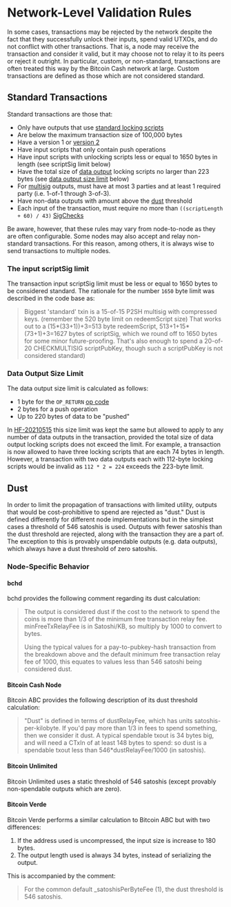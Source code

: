 # Network-Level Validation Rules

In some cases, transactions may be rejected by the network despite the fact that they successfully unlock their inputs, spend valid UTXOs, and do not conflict with other transactions.
That is, a node may receive the transaction and consider it valid, but it may choose not to relay it to its peers or reject it outright.
In particular, custom, or non-standard, transactions are often treated this way by the Bitcoin Cash network at large.
Custom transactions are defined as those which are not considered standard.

## Standard Transactions

Standard transactions are those that:

 - Only have outputs that use [standard locking scripts](/protocol/blockchain/transaction/locking-script#standard-scripts)
 - Are below the maximum transaction size of 100,000 bytes
 - Have a version 1 or [version 2](/protocol/forks/bip-0068/)
 - Have input scripts that only contain push operations
 - Have input scripts with unlocking scripts less or equal to 1650 bytes in length (see scriptSig limit below)
 - Have the total size of [data output](/protocol/blockchain/transaction/locking-script#data-output) locking scripts no larger than 223 bytes (see [data output size limit](#data-output-size-limit) below)
 - For [multisig](/protocol/blockchain/transaction/locking-script#multisig) outputs, must have at most 3 parties and at least 1 required party (i.e. 1-of-1 through 3-of-3).
 - Have non-data outputs with amount above the [dust](#dust) threshold
 - Each input of the transaction, must require no more than `((scriptLength + 60) / 43)` [SigChecks](/protocol/blockchain/transaction-validation/block-level-validation-rules#sigchecks)

Be aware, however, that these rules may vary from node-to-node as they are often configurable.
Some nodes may also accept and relay non-standard transactions.
For this reason, among others, it is always wise to send transactions to multiple nodes.

### The input scriptSig limit

The transaction input scriptSig limit must be less or equal to 1650 bytes to be considered standard. The rationale for the number `1650` byte limit was described in the code base as:

> Biggest 'standard' txin is a 15-of-15 P2SH multisig with compressed
> keys. (remember the 520 byte limit on redeemScript size) That works
> out to a (15\*(33+1))+3=513 byte redeemScript, 513+1+15\*(73+1)+3=1627
> bytes of scriptSig, which we round off to 1650 bytes for some minor
> future-proofing. That's also enough to spend a 20-of-20
> CHECKMULTISIG scriptPubKey, though such a scriptPubKey is not
> considered standard)

### Data Output Size Limit

The data output size limit is calculated as follows:

* 1 byte for the `OP_RETURN` [op code](/protocol/blockchain/script#operation-codes-opcodes)
* 2 bytes for a push operation
* Up to 220 bytes of data to be "pushed"

In [HF-20210515](/protocol/forks/hf-20210515) this size limit was kept the same but allowed to apply to any number of data outputs in the transaction, provided the total size of data output locking scripts does not exceed the limit.
For example, a transaction is now allowed to have three locking scripts that are each 74 bytes in length.
However, a transaction with two data outputs each with 112-byte locking scripts would be invalid as `112 * 2 = 224` exceeds the 223-byte limit.

## Dust

In order to limit the propagation of transactions with limited utility, outputs that would be cost-prohibitive to spend are rejected as "dust."
Dust is defined differently for different node implementations but in the simplest cases a threshold of 546 satoshis is used.
Outputs with fewer satoshis than the dust threshold are rejected, along with the transaction they are a part of.
The exception to this is provably unspendable outputs (e.g. data outputs), which always have a dust threshold of zero satoshis.

### Node-Specific Behavior

#### bchd

bchd provides the following comment regarding its dust calculation:

>  The output is considered dust if the cost to the network to spend the
>  coins is more than 1/3 of the minimum free transaction relay fee.
>  minFreeTxRelayFee is in Satoshi/KB, so multiply by 1000 to
>  convert to bytes.
>
>  Using the typical values for a pay-to-pubkey-hash transaction from
>  the breakdown above and the default minimum free transaction relay
>  fee of 1000, this equates to values less than 546 satoshi being
>  considered dust.

#### Bitcoin Cash Node

Bitcoin ABC provides the following description of its dust threshold calculation:

>  "Dust" is defined in terms of dustRelayFee, which has units
>  satoshis-per-kilobyte. If you'd pay more than 1/3 in fees to spend
>  something, then we consider it dust.  A typical spendable txout is 34
>  bytes big, and will need a CTxIn of at least 148 bytes to spend: so dust
>  is a spendable txout less than 546\*dustRelayFee/1000 (in satoshis).

#### Bitcoin Unlimited

Bitcoin Unlimited uses a static threshold of 546 satoshis (except provably non-spendable outputs which are zero).

#### Bitcoin Verde

Bitcoin Verde performs a similar calculation to Bitcoin ABC but with two differences:

 1. If the address used is uncompressed, the input size is increase to 180 bytes.
 2. The output length used is always 34 bytes, instead of serializing the output.

This is accompanied by the comment:

> For the common default \_satoshisPerByteFee (1), the dust threshold is 546 satoshis.
